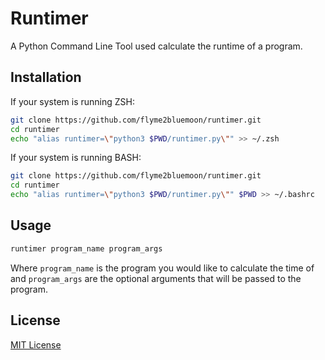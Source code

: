 # Runtimer
A Python Command Line Tool used calculate the runtime of a program.

## Installation

If your system is running ZSH:
```zsh
git clone https://github.com/flyme2bluemoon/runtimer.git
cd runtimer
echo "alias runtimer=\"python3 $PWD/runtimer.py\"" >> ~/.zsh
```

If your system is running BASH:
```bash
git clone https://github.com/flyme2bluemoon/runtimer.git
cd runtimer
echo "alias runtimer=\"python3 $PWD/runtimer.py\"" $PWD >> ~/.bashrc
```

## Usage

```sh
runtimer program_name program_args
```
Where `program_name` is the program you would like to calculate the time of and `program_args` are the optional arguments that will be passed to the program.

## License

[MIT License](https://github.com/flyme2bluemoon/runtimer/blob/main/LICENSE)
